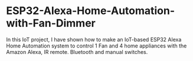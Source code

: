 # ESP32-Alexa-Home-Automation-with-Fan-Dimmer
In this IoT project, I have shown how to make an IoT-based ESP32 Alexa Home Automation system to control 1 Fan and 4 home appliances with the Amazon Alexa, IR remote. Bluetooth and manual switches.
